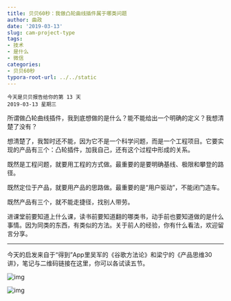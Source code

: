 ```yaml
---
title: 贝贝60秒：我做凸轮曲线插件属于哪类问题
author: 曲政
date: '2019-03-13'
slug: cam-project-type
tags:
- 技术
- 是什么
- 微信
categories:
- 贝贝60秒
typora-root-url: ../../static
---
```


```
今天是贝贝报告给你的第 13 天
2019-03-13 星期三
```



所谓做凸轮曲线插件，我到底想做的是什么？能不能给出一个明确的定义？我想清楚了没有？

想清楚了，我暂时还不能，因为它不是一个科学问题，而是一个工程项目。它要实现的产品有三个：凸轮插件，加我自己，还有这个过程中形成的关系。

既然是工程问题，就要用工程的方式做。最重要的是要明确基线、极限和攀登的路径。

既然定位于产品，就要用产品的思路做。最重要的是“用户驱动”，不能闭门造车。

既然产品有三个，就不能走捷径，找别人带劳。

进课堂前要知道上什么课，读书前要知道翻的哪类书，动手前也要知道做的是什么事情。因为同类的东西，有类似的方法。关于前人的经验，你有什么看法，欢迎留言分享。



------



今天的启发来自于“得到”App里吴军的《谷歌方法论》和梁宁的《产品思维30讲》，笔记与二维码链接在这里，你可以各试读五节。



![img](/images/2019-03-13-%E8%B4%9D%E8%B4%9D60%E7%A7%92%EF%BC%9A%E6%88%91%E5%81%9A%E5%87%B8%E8%BD%AE%E6%9B%B2%E7%BA%BF%E6%8F%92%E4%BB%B6%E5%B1%9E%E4%BA%8E%E5%93%AA%E7%B1%BB%E9%97%AE%E9%A2%98/640-20200416162806254.jpeg)

![img](/images/2019-03-13-%E8%B4%9D%E8%B4%9D60%E7%A7%92%EF%BC%9A%E6%88%91%E5%81%9A%E5%87%B8%E8%BD%AE%E6%9B%B2%E7%BA%BF%E6%8F%92%E4%BB%B6%E5%B1%9E%E4%BA%8E%E5%93%AA%E7%B1%BB%E9%97%AE%E9%A2%98/640-20200416162806283.jpeg)


